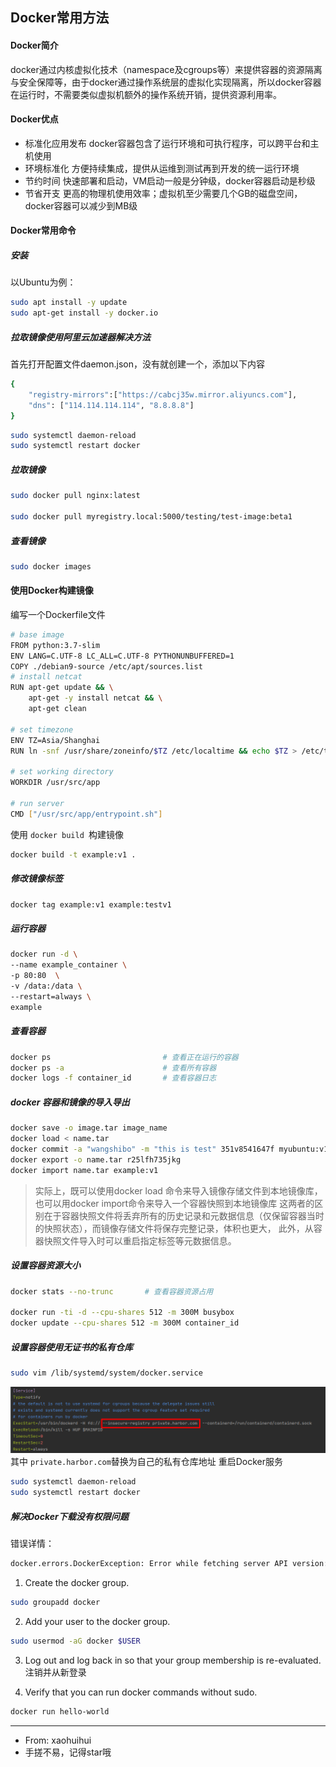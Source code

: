 ## Docker常用方法

#### Docker简介
docker通过内核虚拟化技术（namespace及cgroups等）来提供容器的资源隔离与安全保障等，由于docker通过操作系统层的虚拟化实现隔离，所以docker容器在运行时，不需要类似虚拟机额外的操作系统开销，提供资源利用率。

#### Docker优点
- 标准化应用发布 docker容器包含了运行环境和可执行程序，可以跨平台和主机使用
- 环境标准化 方便持续集成，提供从运维到测试再到开发的统一运行环境
- 节约时间 快速部署和启动，VM启动一般是分钟级，docker容器启动是秒级
- 节省开支 更高的物理机使用效率；虚拟机至少需要几个GB的磁盘空间，docker容器可以减少到MB级

#### Docker常用命令

##### 安装
以Ubuntu为例：
```bash
sudo apt install -y update
sudo apt-get install -y docker.io
```

##### 拉取镜像使用阿里云加速器解决方法
首先打开配置文件daemon.json，没有就创建一个，添加以下内容
```bash
{
    "registry-mirrors":["https://cabcj35w.mirror.aliyuncs.com"],
    "dns": ["114.114.114.114", "8.8.8.8"]
}
``` 
```bash
sudo systemctl daemon-reload
sudo systemctl restart docker
```


##### 拉取镜像
```bash
sudo docker pull nginx:latest

sudo docker pull myregistry.local:5000/testing/test-image:beta1
```
##### 查看镜像
```bash
sudo docker images
```
#### 使用Docker构建镜像

编写一个Dockerfile文件
```bash
# base image
FROM python:3.7-slim
ENV LANG=C.UTF-8 LC_ALL=C.UTF-8 PYTHONUNBUFFERED=1
COPY ./debian9-source /etc/apt/sources.list
# install netcat
RUN apt-get update && \
    apt-get -y install netcat && \
    apt-get clean

# set timezone
ENV TZ=Asia/Shanghai
RUN ln -snf /usr/share/zoneinfo/$TZ /etc/localtime && echo $TZ > /etc/timezone

# set working directory
WORKDIR /usr/src/app

# run server
CMD ["/usr/src/app/entrypoint.sh"]

```
使用 ```docker build ```构建镜像
```bash
docker build -t example:v1 .
```

##### 修改镜像标签
```bash
docker tag example:v1 example:testv1
```

##### 运行容器
```bash
docker run -d \
--name example_container \
-p 80:80  \
-v /data:/data \
--restart=always \
example
```
##### 查看容器
```bash
docker ps                         # 查看正在运行的容器
docker ps -a                      # 查看所有容器
docker logs -f container_id       # 查看容器日志
```

##### docker 容器和镜像的导入导出

```bash
docker save -o image.tar image_name                                         # 保存镜像到tar
docker load < name.tar                                                      # 从tar载入镜像
docker commit -a "wangshibo" -m "this is test" 351v8541647f myubuntu:v1     # 从容器保存为镜像
docker export -o name.tar r25lfh735jkg                                      # 从容器保存为tar
docker import name.tar example:v1                                           # 容器从tar到镜像
```

> 实际上，既可以使用docker load 命令来导入镜像存储文件到本地镜像库，也可以用docker import命令来导入一个容器快照到本地镜像库 
> 这两者的区别在于容器快照文件将丢弃所有的历史记录和元数据信息（仅保留容器当时的快照状态），而镜像存储文件将保存完整记录，体积也更大，
> 此外，从容器快照文件导入时可以重启指定标签等元数据信息。


##### 设置容器资源大小
```bash
docker stats --no-trunc       # 查看容器资源占用

docker run -ti -d --cpu-shares 512 -m 300M busybox 
docker update --cpu-shares 512 -m 300M container_id
```

##### 设置容器使用无证书的私有仓库
```bash
sudo vim /lib/systemd/system/docker.service
```
![Docker使用私有仓库](image/docker-私有仓库.png)
其中 ```private.harbor.com```替换为自己的私有仓库地址
重启Docker服务
```bash
sudo systemctl daemon-reload
sudo systemctl restart docker
```

##### 解决Docker下载没有权限问题
错误详情：
```bash
docker.errors.DockerException: Error while fetching server API version: ('Connection aborted.', PermissionError(13, 'Permission denied'))
```
1. Create the docker group.
```bash
sudo groupadd docker
```
2. Add your user to the docker group.

```bash
sudo usermod -aG docker $USER
```
3. Log out and log back in so that your group membership is re-evaluated.
注销并从新登录

4. Verify that you can run docker commands without sudo.
```bash
docker run hello-world
```

***
* From: xaohuihui
* 手搓不易，记得star哦
